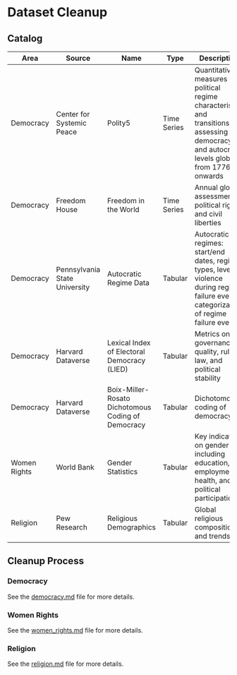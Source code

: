 # Dataset Cleanup

## Catalog

Area | Source | Name | Type | Description
--- | --- | --- | --- | ---
Democracy | Center for Systemic Peace | Polity5 | Time Series | Quantitative measures of political regime characteristics and transitions, assessing democracy and autocracy levels globally from 1776 onwards
Democracy | Freedom House | Freedom in the World | Time Series | Annual global assessment of political rights and civil liberties
Democracy | Pennsylvania State University | Autocratic Regime Data | Tabular | Autocratic regimes: start/end dates, regime types, level of violence during regime failure event, categorization of regime failure events
Democracy | Harvard Dataverse | Lexical Index of Electoral Democracy (LIED) | Tabular | Metrics on governance quality, rule of law, and political stability
Democracy | Harvard Dataverse | Boix-Miller-Rosato Dichotomous Coding of Democracy | Tabular | Dichotomous coding of democracy
Women Rights | World Bank | Gender Statistics | Tabular | Key indicators on gender including education, employment, health, and political participation
Religion | Pew Research | Religious Demographics | Tabular | Global religious composition and trends

## Cleanup Process

### Democracy

See the [democracy.md](democracy.md) file for more details.

### Women Rights

See the [women_rights.md](women_rights.md) file for more details.

### Religion

See the [religion.md](religion.md) file for more details.

